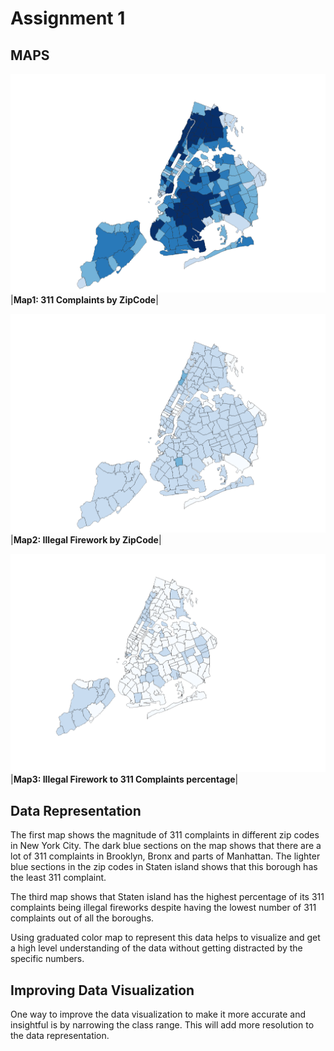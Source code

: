 # Assignment 1

## MAPS

![alt text](https://github.com/tk-tobi/Urban_Data_Mapping-F22/blob/main/HW1/311Complaints.png)
|<b>Map1: 311 Complaints by ZipCode</b>|

![alt text](https://github.com/tk-tobi/Urban_Data_Mapping-F22/blob/main/HW1/Illegal_Fireworks.png)
|<b>Map2: Illegal Firework by ZipCode</b>|

![alt text](https://github.com/tk-tobi/Urban_Data_Mapping-F22/blob/main/HW1/fw_%25_311complaints.png)
|<b>Map3: Illegal Firework to 311 Complaints percentage</b>|


## Data Representation
The first map shows the magnitude of 311 complaints in different zip codes in New York City. The dark blue sections on the map shows that there are a lot of 311 complaints in Brooklyn, Bronx and parts of Manhattan. The lighter blue sections in the zip codes in Staten island shows that this borough has the least 311 complaint. 

The third map shows that Staten island has the highest percentage of its 311 complaints being illegal fireworks despite having the lowest number of 311 complaints out of all the boroughs.

Using graduated color map to represent this data helps to visualize and get a high level understanding of the data without getting distracted by the specific numbers. 

## Improving Data Visualization
One way to improve the data visualization to make it more accurate and insightful is by narrowing the class range. This will add more resolution to the data representation. 
